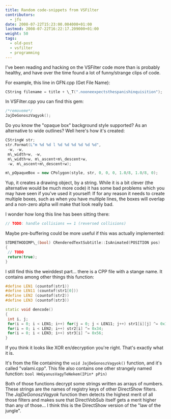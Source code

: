 ```yaml
---
title: Random code-snippets from VSFilter
contributors:
  - jfs
date: 2008-07-22T15:23:00.004000+01:00
lastmod: 2008-07-22T16:22:17.209000+01:00
weight: 50
tags:
  - old-post
  - vsfilter
  - programming
---
```


I've been reading and hacking on the VSFilter code more than is probably healthy, and have over the time found a lot of funny/strange clips of code.

For example, this line in GFN.cpp (Get File Name):

```cpp
CString filename = title + \_T(".nooneexpectsthespanishinquisition");
```

In VSFilter.cpp you can find this gem:

```cpp
/*removeme*/
JajDeGonoszVagyok();
```

Do you know the "opaque box" background style supported? As an alternative to wide outlines? Well here's how it's created:

```cpp
CStringW str;
str.Format(L"m %d %d l %d %d %d %d %d %d",
 -w, -w,
 m\_width+w, -w,
 m\_width+w, m\_ascent+m\_descent+w,
 -w, m\_ascent+m\_descent+w);

m\_pOpaqueBox = new CPolygon(style, str, 0, 0, 0, 1.0/8, 1.0/8, 0);
```

Yup, it creates a drawing object, by a string. While it is a bit clever (the alternative would be much more code) it has some bad problems which you may have seen if you've used it yourself: If for any reason it needs to create multiple boxes, such as when you have multiple lines, the boxes will overlap and a non-zero alpha will make that look really bad.

I wonder how long this line has been sitting there:

```cpp
// TODO: handle collisions == 1 (reversed collisions)
```

Maybe pre-buffering could be more useful if this was actually implemented:

```cpp
STDMETHODIMP\_(bool) CRenderedTextSubtitle::IsAnimated(POSITION pos)
{
 // TODO
 return(true);
}
```

I still find this the weirddest part... there is a CPP file with a stange name. It contains among other things this function:

```cpp
#define LEN1 (countof(str1))
#define LEN11 (countof(str1[0]))
#define LEN2 (countof(str2))
#define LEN3 (countof(str3))

static void dencode()
{
 int i, j;
 for(i = 0; i < LEN1; i++) for(j = 0; j < LEN11; j++) str1[i][j] ^= 0x12;
 for(i = 0; i < LEN2; i++) str2[i] ^= 0x34;
 for(i = 0; i < LEN3; i++) str3[i] ^= 0x56;
}
```

If you think it looks like XOR en/decryption you're right. That's exactly what it is.

It's from the file containing the `void JajDeGonoszVagyok()` function, and it's called "valami.cpp". This file also contains one other strangely named function: `bool HmGyanusVagyTeNekem(IPin* pPin)`

Both of those functions decrypt some strings written as arrays of numbers. These strings are the names of registry keys of other DirectShow filters. The *JajDeGonoszVagyok* function then detects the highest merit of all those filters and makes sure that DirectVobSub itself gets a merit higher than any of those... I think this is the DirectShow version of the "law of the jungle".
